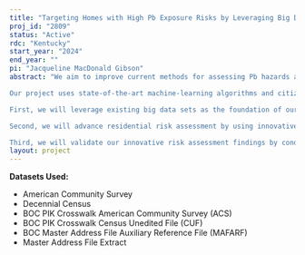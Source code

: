 ```yaml
---
title: "Targeting Homes with High Pb Exposure Risks by Leveraging Big Data and Advanced Machine-Learning Algorithms"
proj_id: "2809"
status: "Active"
rdc: "Kentucky"
start_year: "2024"
end_year: ""
pi: "Jacqueline MacDonald Gibson"
abstract: "We aim to improve current methods for assessing Pb hazards and advance solutions related to 1) lack of integrated biological and environmental datasets, 2) lack of innovative cumulative and predictive risk assessment tools, 3) a feasible, convenient approach to identifying households for investigation and mitigation that can be scaled to expanded geographical areas, and 4) better protection of vulnerable populations and those living in affordable housing. Despite evidence that Pb exposure is still occurring in childhood homes, comprehensive and nationally applicable data and tools for identifying at-risk homes and communities are lacking.

Our project uses state-of-the-art machine-learning algorithms and citizen science-based testing, paired with data sharing from community partners, to devise predictive Pb risk tools that bridge the gap between wondering about Pb household exposure risks and understanding the complete household Pb exposome. The results could greatly improve current methods for assessing and mitigating Pb hazards.

First, we will leverage existing big data sets as the foundation of our research, including biological data (approximately 100,000 childhood Pb blood levels from 2002-2019), soils data (464 residential Pb soil levels measured in Greensboro, NC, in 2018-2019), multimedia household Pb investigation data from 2002-2019 (from homes where Pb evaluations were previously conducted), household demographic and socioeconomic indicators (from ACS 2000-2020), water source and water quality information, and proximity to current and legacy Pb sources.

Second, we will advance residential risk assessment by using innovative, non-traditional methods that can identify how subtle differences in geography, household demographics, household structures, and environmental media contribute to Pb exposure risk across households. Traditional risk assessment methods often focus on one source of Pb exposure, such as paint, without evaluating the whole household exposome. Furthermore, additional factors, such as the role that household demographics play in Pb exposure, are omitted. Our Bayesian network modeling approach ensures that we pinpoint the range and likelihood of Pb exposure risks for children, and further, that we identify the importance of each risk factor and the relative Pb source contribution by household. The variability in our extensive data set will allow us to predict household variability in Pb exposure risk, as well as variability across cities or counties.

Third, we will validate our innovative risk assessment findings by conducting multi-media testing in households. We plan to adapt an existing award-winning online enrollment, citizen science training, and reporting approach available at www.cleanwaterforuskids.org which will also improve the ease of residential Pb assessment. This part of the project also will provide an opportunity to assess the long-term effectiveness of previous Pb abatement activities, because we will collect samples from dwellings that have and have not undergone remediation"
layout: project
---
```


**Datasets Used:**

  - American Community Survey 
  - Decennial Census 
  - BOC PIK Crosswalk American Community Survey (ACS) 
  - BOC PIK Crosswalk Census Unedited File (CUF) 
  - BOC Master Address File Auxiliary Reference File (MAFARF) 
  - Master Address File Extract 

